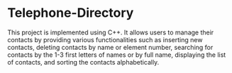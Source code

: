 # Telephone-Directory
This project is implemented using C++. It allows users to manage their contacts by providing various functionalities such as inserting new contacts, deleting contacts by name or element number, searching for contacts by the 1-3 first letters of names or by full name, displaying the list of contacts, and sorting the contacts alphabetically.
